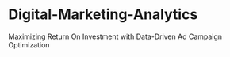 # Digital-Marketing-Analytics
Maximizing Return On Investment with Data-Driven Ad Campaign Optimization
